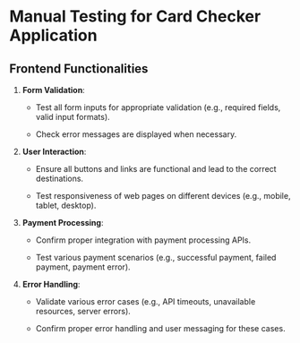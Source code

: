 # Manual Testing for Card Checker Application


## Frontend Functionalities


1. **Form Validation**:

   - Test all form inputs for appropriate validation (e.g., required fields, valid input formats).

   - Check error messages are displayed when necessary.


2. **User Interaction**:

   - Ensure all buttons and links are functional and lead to the correct destinations.

   - Test responsiveness of web pages on different devices (e.g., mobile, tablet, desktop).


3. **Payment Processing**:

   - Confirm proper integration with payment processing APIs.

   - Test various payment scenarios (e.g., successful payment, failed payment, payment error).


4. **Error Handling**:

   - Validate various error cases (e.g., API timeouts, unavailable resources, server errors).

   - Confirm proper error handling and user messaging for these cases.


